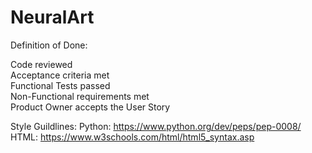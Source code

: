 # NeuralArt <br />

Definition of Done:  <br />

Code reviewed <br />
Acceptance criteria met <br />
Functional Tests passed <br />
Non-Functional requirements met <br />
Product Owner accepts the User Story <br />


Style Guildlines:
Python: https://www.python.org/dev/peps/pep-0008/ <br />
HTML: https://www.w3schools.com/html/html5_syntax.asp <br />
